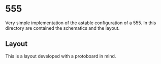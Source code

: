 # 555

Very simple implementation of the astable configuration
of a 555. In this directory are contained the schematics
and the layout.

## Layout

This is a layout developed with a protoboard in mind.
